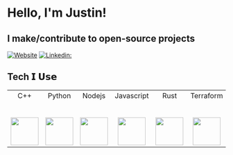 # Hello, I'm Justin!
## I make/contribute to open-source projects

[![Website](https://img.shields.io/badge/ju2tin-green?style=flat&label=Website&link=https%3A%2F%2Fju2tin.com)](https://www.ju2tin.com/)
[![Linkedin:](https://img.shields.io/badge/-JustinFernbaugh-blue?style=flat-square&logo=Linkedin&logoColor=white&link=https://www.linkedin.com/in/justin-fernbaugh)](https://www.linkedin.com/in/justin-fernbaugh/)



## Tech 𝗜 𝗨𝘀𝗲

<table>
  <tbody>
    <tr valign="top">
      <td width="25%" align="center">
        <span>C++</span><br><br><br>
        <img height="64px" src="https://cdn.svgporn.com/logos/c-plusplus.svg">
      </td>
      <td width="25%" align="center">
        <span>Python</span><br><br><br>
        <img height="64px" src="https://cdn.svgporn.com/logos/python.svg">
      </td>
      <td width="25%" align="center">
        <span>Nodejs</span><br><br><br>
        <img height="64px" src="https://cdn.svgporn.com/logos/nodejs-icon.svg">
      </td>
      <td width="25%" align="center">
        <span>Javascript</span><br><br><br>
        <img height="64px" src="https://cdn.svgporn.com/logos/javascript.svg">
      </td>
      <td width="25%" align="center">
        <span>Rust</span><br><br><br>
        <img height="64px" src="https://cdn.svgporn.com/logos/rust.svg">
      </td>
      <td width="25%" align="center">
        <span>Terraform</span><br><br><br>
        <img height="64px" src="https://cdn.svgporn.com/logos/terraform-icon.svg">
      </td>
      <td width="25%" align="center">
        <span>Chef</span><br><br><br>
        <img height="64px" src="https://cdn.svgporn.com/logos/chef.svg">
      </td>
      <td width="25%" align="center">
        <span>Openstack</span><br><br><br>
        <img height="64px" src="https://cdn.svgporn.com/logos/openstack-icon.svg">
      </td>
      <td width="25%" align="center">
        <span>Ruby</span><br><br><br>
        <img height="64px" src="https://cdn.svgporn.com/logos/ruby.svg">
      </td>
    </tr>
  </tbody>
</table>
</br>
